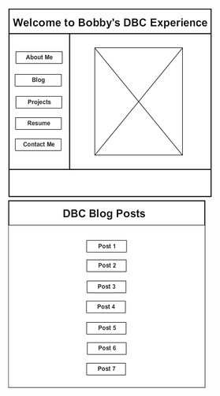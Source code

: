 ![wireframe index](/week-2/imgs/wireframe-index.png)
![wireframe blog index](/week-2/imgs/wireframe-blog-index.png)